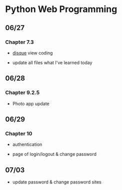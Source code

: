 # Python Web Programming

## 06/27

### Chapter 7.3

- [disque](https://disqus.com/) view coding

- update all files what I've learned today

## 06/28

### Chapter 9.2.5

- Photo app update

## 06/29

### Chapter 10

- authentication

- page of login/logout & change password


## 07/03

- update password & change password sites




